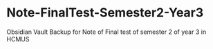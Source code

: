 # Note-FinalTest-Semester2-Year3
Obsidian Vault Backup for Note of Final test of semester 2 of year 3 in HCMUS 
